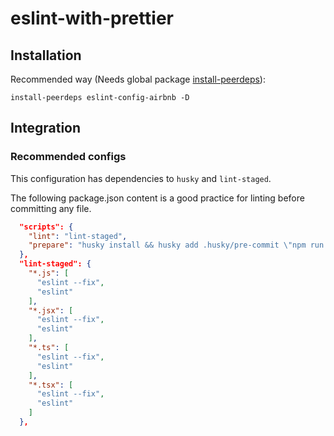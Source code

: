# eslint-with-prettier
## Installation
Recommended way (Needs global package [install-peerdeps](https://www.npmjs.com/package/install-peerdeps)):
```shell
install-peerdeps eslint-config-airbnb -D
```
## Integration
### Recommended configs
This configuration has dependencies to ```husky``` and ```lint-staged```.

The following package.json content is a good practice for linting before committing any file.

```json
  "scripts": {
    "lint": "lint-staged",
    "prepare": "husky install && husky add .husky/pre-commit \"npm run lint\""
  },
  "lint-staged": {
    "*.js": [
      "eslint --fix",
      "eslint"
    ],
    "*.jsx": [
      "eslint --fix",
      "eslint"
    ],
    "*.ts": [
      "eslint --fix",
      "eslint"
    ],
    "*.tsx": [
      "eslint --fix",
      "eslint"
    ]
  },
```